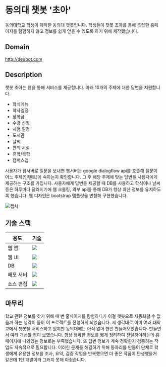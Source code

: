 # 동의대 챗봇 '초아'
동의대학교 학생이 제작한 동의대 챗봇입니다. 학생들이 챗봇 초아를 통해 복잡한 홈페이지를 탐험하지 않고 정보를 쉽게 얻을 수 있도록 하기 위해 
제작했습니다.

## Domain
http://deubot.com

## Description
챗봇 초아는 웹을 통해 서비스를 제공합니다. 아래 10개의 주제에 대한 답변을 지원합니다.

+ 학식메뉴
+ 학사일정
+ 장학금
+ 수강 신청
+ 시험 일정
+ 도서관
+ 날씨
+ 편의 시설
+ 휴학/복학
+ 캠퍼스맵

사용자가 웹서버로 질문을 보내면 웹서버는 google dialogflow api를 호출해 질문이 어느 주제(인텐트)에 속하는지 확인합니다. 그 후 해당 주제에 맞는 답변을 사용자에게
제공하는 구조를 가집니다. 사용자에게 답변을 제공할 때 DB를 사용하고 학식이나 날씨 등은 하루마다 달라지기에 웹 크롤링, 외부 api를 통해 DB가 항상 최신 정보를 
유지하도록 했습니다. 웹 디자인은 bootstrap 템플릿을 변형해 구현했습니다.

![캡처](https://user-images.githubusercontent.com/48176143/172790758-c2f3ab51-8aac-4405-b8fc-641881f727ef.PNG)

## 기술 스택
|용도|기술|
|---|---|
|웹 앱|<img src="https://img.shields.io/badge/Django-092E20?style=flat&logo=django&logoColor=white"/>|
|웹 UI|<img src="https://img.shields.io/badge/Bootstrap-7952B3?style=flat&logo=bootstrap&logoColor=white"/>|
|DB|<img src="https://img.shields.io/badge/MySQL-4479A1?style=flat&logo=mysql&logoColor=white"/>|
|배포 서버|<img src="https://img.shields.io/badge/Amazon AWS-232F3E?style=flat&logo=Amazon AWS&logoColor=white"/>|
|소스 편집|<img src="https://img.shields.io/badge/Visual Studio Code-007ACC?style=flat&logo=visual studio code&logoColor=white"/>|

## 마무리
학교 관련 정보를 찾기 위해 매 번 홈페이지를 탐험하다가 이걸 챗봇으로 자동화할 수 없을까 하는 생각이 들어 이 프로젝트를 진행하게 되었습니다. 제 생각대로 이미
여러 대학교에서 챗봇을 서비스하고 있지만 동의대에는 아직 없어 한번 만들어보았습니다. 만들면서 여러 개선할 점이 보였습니다. 항상 정확한 정보를 짧게 정리하여 
전달해야하는데 홈페이지에 나와있는 정보로는 부족했습니다. 또 답변 정보가 계속 정확한지 검증하는 작업도 지속적으로 필요합니다. 이러한 문제를 해결하기 위해
동아리를 만들어 단체로 학생에게 유용한 정보를 조사, 요약, 검증 작업을 반복했으면 더 좋은 작품이 탄생했을거 같은데 1인 개발이라 그러지 못해 아쉽습니다.







